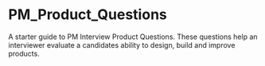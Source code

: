 # PM_Product_Questions
A starter guide to PM Interview Product Questions. These questions help an interviewer evaluate a candidates ability to design, build and improve products. 
